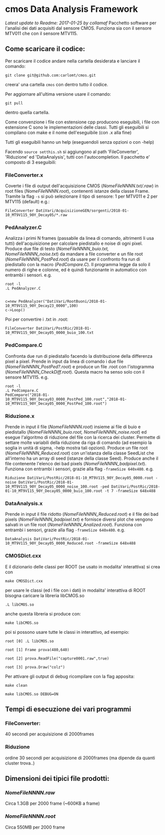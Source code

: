 # cmos Data Analysis Framework
*Latest update to Readme:
2017-01-25 by collamaf*
Pacchetto software per l'analisi dei dati acquisiti dal sensore CMOS. Funziona sia con il sensore MTV011 che con il sensore MTV115.

## Come scaricare il codice:
Per scaricare il codice andare nella cartella desiderata e lanciare il comando:

`git clone git@github.com:carlomt/cmos.git`

creera' una cartella
`cmos`
con dentro tutto il codice.

Per aggiornare all'ultima versione usare il comando:

`git pull`

dentro quella cartella.

Come convenzione i file con estensione cpp producono eseguibili, i file con estensione C sono le implementazioni delle classi.
Tutti gli eseguibili si compilano con make e il nome dell'eseguibile (con .x alla fine)

Tutti gli eseguibili hanno un help (eseguendoli senza opzioni o con -help)

Facendo `source setthis.sh` si aggiungono al path 'FileConverter', 'Riduzione' ed 'DataAnalysis', tutti con l'autocompletion.
Il pacchetto e' composto di 3 eseguibili:

### FileConverter.x
Coverte i file di output dell'acquisizione CMOS (*NomeFileNNNN.txt/.raw*) in root files (*NomeFileNNNN.root*), contenenti istanze della classe Frame. Tramite la flag `-s` si può selezionare il tipo di sensore: 1 per MTV011 e 2 per MTV115 (default)
e.g.:

```
FileConverter DatiVari/AcquisizioneGEN/sorgenti/2018-01-10_MT9V115_90Y_Decay05/*.raw

```
### PedAnalyzer.C
Analizza i primi N frames (passabile da linea di comando, altrimenti li usa tutti) dell'acquisizione per calcolare piedistallo e noise di ogni pixel. Produce due file di testo (*NomeFileNNNN_buio.txt, NomeFileNNNN_noise.txt*) da mandare a file converter e un file root (*NomeFileNNNN_PostPed.root*) da usare per il confronto fra run di piedistallo con la macro (*PedCompare.C*). Il programma legge da solo il numero di righe e colonne, ed è quindi funzionante in automatico con entrambi i sensori.
e.g.

```
root -l
.L PedAnalyzer.C                                                                                                                                                     
c=new PedAnalyzer("DatiVari/RootBuoni/2018-01-10_MT9V115_90Y_Decay23_0000",100)
c->Loop() 

```
Poi per convertire i .txt in .root:

```
FileConverter DatiVari/PostRic/2018-01-10_MT9V115_90Y_Decay05_0000_buio_100.txt

```
### PedCompare.C
Confronta due run di piedistallo facendo la distribuzione della differenza pixel a pixel. Prende in input da linea di comando i due file (*NomeFileNNNN_PostPed?.root*) e produce un file .root con l'istogramma (*NomeFileNNNN_CheckDiff.root*). Questa macro ha senso solo con il sensore MTV115.
e.g.

```
root -l
.L PedCompare.C
PedCompare("2018-01-10_MT9V115_90Y_Decay03_0000_PostPed_100.root","2018-01-10_MT9V115_90Y_Decay05_0000_PostPed_100.root")

```
### Riduzione.x
Prende in input il file (*NomeFileNNNN.root*) insieme ai file di buio e piedistallo (*NomeFileNNNN_buio.root, NomeFileNNNN_noise.root*) ed esegue l'algoritmo di riduzione del file con la ricerca dei cluster. Permette di settare molte variabili della riduzione da riga di comando (ad esempio la soglia in unità di sigma, -help mostra tali opzioni). Produce un file root (*NomeFileNNNN_Reduced.root*) con un'istanza della classe SeedList che all'interno ha un array di seed (istanze della classe Seed). Produce anche il file contenente l'elenco dei bad pixels (*NomeFileNNNN_badpixel.txt*). Funziona con entrambi i sensori, grazie alla flag `-frameSize 640x480`.
e.g.

```
Riduzione DatiVari/PostRic/2018-01-10_MT9V115_90Y_Decay05_0000.root -noise DatiVari/PostRic/2018-01-10_MT9V115_90Y_Decay05_0000_noise_100.root -ped DatiVari/PostRic/2018-01-10_MT9V115_90Y_Decay05_0000_buio_100.root -t 7 -frameSize 648x488

```
### DataAnalysis.x 
Prende in input il file ridotto (*NomeFileNNNN_Reduced.root*) e il file dei bad pixels (*NomeFileNNNN_badpixel.txt*) e fornisce diversi plot che vengono salvati in un file root (*NomeFileNNNN_Analized.root*). Funziona con entrambi i sensori, grazie alla flag `-frameSize 640x480`.
e.g.

```
DataAnalysis DatiVari/PostRic/2018-01-10_MT9V115_90Y_Decay05_0000_Reduced.root -frameSize 648x488

```

### CMOSDict.cxx 
E il dizionario delle classi per ROOT (se usato in modalita' interattiva) si crea con

`make CMOSDict.cxx`

per usare le classi (ed i file con i dati) in modalita' interattiva di ROOT bisogna caricare la libreria libCMOS.so 

`.L libCMOS.so`

anche questa libreria si produce con:

`make libCMOS.so`

poi si possono usare tutte le classi in interattivo, ad esempio:

`root [0] .L libCMOS.so`

`root [1] Frame prova(480,640)`

`root [2] prova.ReadFile("capture0001.raw",true)`

`root [3] prova.Draw("colz")`

Per attivare gli output di debug ricompilare con la flag apposita:

`make clean`

`make libCMOS.so DEBUG=ON`

## Tempi di esecuzione dei vari programmi
### FileConverter:
   40 secondi per acquisizione di 2000frames
### Riduzione
   ordine 30 secondi per acquisizione di 2000frames (ma dipende da quanti cluster trova..)

## Dimensioni dei tipici file prodotti:
### *NomeFileNNNN.raw*
   Circa 1.3GB per 2000 frame (~600KB a frame)
### *NomeFileNNNN.root*
   Circa 550MB per 2000 frame
   






